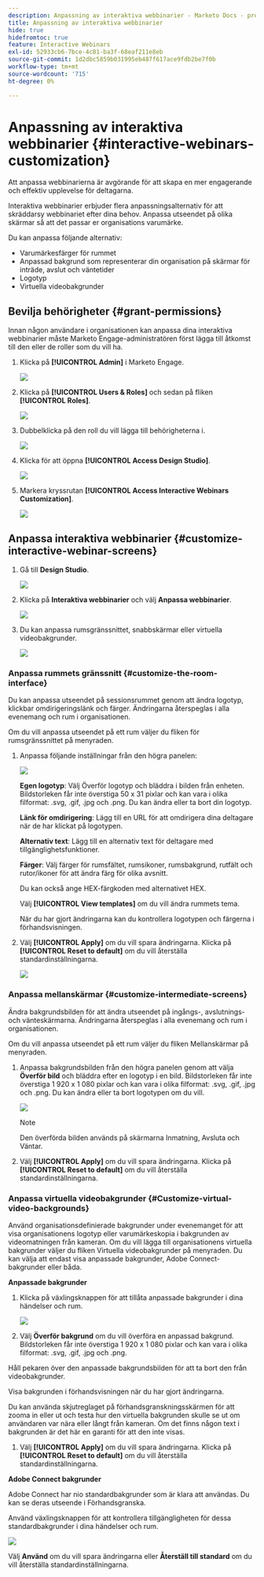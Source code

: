 ```yaml
---
description: Anpassning av interaktiva webbinarier - Marketo Docs - produktdokumentation
title: Anpassning av interaktiva webbinarier
hide: true
hidefromtoc: true
feature: Interactive Webinars
exl-id: 52933cb6-7bce-4c81-ba3f-68eaf211e8eb
source-git-commit: 1d2dbc5859b031995eb487f617ace9fdb2be7f0b
workflow-type: tm+mt
source-wordcount: '715'
ht-degree: 0%

---
```


# Anpassning av interaktiva webbinarier {#interactive-webinars-customization}

Att anpassa webbinarierna är avgörande för att skapa en mer engagerande och effektiv upplevelse för deltagarna.

Interaktiva webbinarier erbjuder flera anpassningsalternativ för att skräddarsy webbinariet efter dina behov. Anpassa utseendet på olika skärmar så att det passar er organisations varumärke.

Du kan anpassa följande alternativ:

* Varumärkesfärger för rummet
* Anpassad bakgrund som representerar din organisation på skärmar för inträde, avslut och väntetider
* Logotyp
* Virtuella videobakgrunder

## Bevilja behörigheter {#grant-permissions}

Innan någon användare i organisationen kan anpassa dina interaktiva webbinarier måste Marketo Engage-administratören först lägga till åtkomst till den eller de roller som du vill ha.

1. Klicka på **[!UICONTROL Admin]** i Marketo Engage.

   ![](assets/interactive-webinars-customization-1.png)

1. Klicka på **[!UICONTROL Users & Roles]** och sedan på fliken **[!UICONTROL Roles]**.

   ![](assets/interactive-webinars-customization-2.png)

1. Dubbelklicka på den roll du vill lägga till behörigheterna i.

   ![](assets/interactive-webinars-customization-3.png)

1. Klicka för att öppna **[!UICONTROL Access Design Studio]**.

   ![](assets/interactive-webinars-customization-4.png)

1. Markera kryssrutan **[!UICONTROL Access Interactive Webinars Customization]**.

   ![](assets/interactive-webinars-customization-5.png)

## Anpassa interaktiva webbinarier {#customize-interactive-webinar-screens}

1. Gå till **Design Studio**.

   ![](assets/interactive-webinars-customization-6.png)

1. Klicka på **Interaktiva webbinarier** och välj **Anpassa webbinarier**.

   ![](assets/interactive-webinars-customization-7.png)

1. Du kan anpassa rumsgränssnittet, snabbskärmar eller virtuella videobakgrunder.

   ![](assets/interactive-webinars-customization-8.png)

### Anpassa rummets gränssnitt {#customize-the-room-interface}

Du kan anpassa utseendet på sessionsrummet genom att ändra logotyp, klickbar omdirigeringslänk och färger. Ändringarna återspeglas i alla evenemang och rum i organisationen.

Om du vill anpassa utseendet på ett rum väljer du fliken för rumsgränssnittet på menyraden.

1. Anpassa följande inställningar från den högra panelen:

   ![](assets/interactive-webinars-customization-9.png)

   **Egen logotyp**: Välj Överför logotyp och bläddra i bilden från enheten. Bildstorleken får inte överstiga 50 x 31 pixlar och kan vara i olika filformat: .svg, .gif, .jpg och .png. Du kan ändra eller ta bort din logotyp.

   **Länk för omdirigering**: Lägg till en URL för att omdirigera dina deltagare när de har klickat på logotypen.

   **Alternativ text**: Lägg till en alternativ text för deltagare med tillgänglighetsfunktioner.

   **Färger**: Välj färger för rumsfältet, rumsikoner, rumsbakgrund, rutfält och rutor/ikoner för att ändra färg för olika avsnitt.

   Du kan också ange HEX-färgkoden med alternativet HEX.

   Välj **[!UICONTROL View templates]** om du vill ändra rummets tema.

   När du har gjort ändringarna kan du kontrollera logotypen och färgerna i förhandsvisningen.

1. Välj **[!UICONTROL Apply]** om du vill spara ändringarna. Klicka på **[!UICONTROL Reset to default]** om du vill återställa standardinställningarna.

   ![](assets/interactive-webinars-customization-10.png)

### Anpassa mellanskärmar {#customize-intermediate-screens}

Ändra bakgrundsbilden för att ändra utseendet på ingångs-, avslutnings- och vänteskärmarna. Ändringarna återspeglas i alla evenemang och rum i organisationen.

Om du vill anpassa utseendet på ett rum väljer du fliken Mellanskärmar på menyraden.

1. Anpassa bakgrundsbilden från den högra panelen genom att välja **Överför bild** och bläddra efter en logotyp i en bild. Bildstorleken får inte överstiga 1 920 x 1 080 pixlar och kan vara i olika filformat: .svg, .gif, .jpg och .png. Du kan ändra eller ta bort logotypen om du vill.

   ![](assets/interactive-webinars-customization-11.png)

   >[!NOTE]
   >
   >Den överförda bilden används på skärmarna Inmatning, Avsluta och Väntar.

1. Välj **[!UICONTROL Apply]** om du vill spara ändringarna. Klicka på **[!UICONTROL Reset to default]** om du vill återställa standardinställningarna.

### Anpassa virtuella videobakgrunder {#Customize-virtual-video-backgrounds}

Använd organisationsdefinierade bakgrunder under evenemanget för att visa organisationens logotyp eller varumärkeskopia i bakgrunden av videomatningen från kameran. Om du vill lägga till organisationens virtuella bakgrunder väljer du fliken Virtuella videobakgrunder på menyraden. Du kan välja att endast visa anpassade bakgrunder, Adobe Connect-bakgrunder eller båda.

**Anpassade bakgrunder**

1. Klicka på växlingsknappen för att tillåta anpassade bakgrunder i dina händelser och rum.

   ![](assets/interactive-webinars-customization-12.png)

1. Välj **Överför bakgrund** om du vill överföra en anpassad bakgrund. Bildstorleken får inte överstiga 1 920 x 1 080 pixlar och kan vara i olika filformat: .svg, .gif, .jpg och .png.

Håll pekaren över den anpassade bakgrundsbilden för att ta bort den från videobakgrunder.

Visa bakgrunden i förhandsvisningen när du har gjort ändringarna.

Du kan använda skjutreglaget på förhandsgranskningsskärmen för att zooma in eller ut och testa hur den virtuella bakgrunden skulle se ut om användaren var nära eller långt från kameran. Om det finns någon text i bakgrunden är det här en garanti för att den inte visas.

1. Välj **[!UICONTROL Apply]** om du vill spara ändringarna. Klicka på **[!UICONTROL Reset to default]** om du vill återställa standardinställningarna.

**Adobe Connect bakgrunder**

Adobe Connect har nio standardbakgrunder som är klara att användas. Du kan se deras utseende i Förhandsgranska.

Använd växlingsknappen för att kontrollera tillgängligheten för dessa standardbakgrunder i dina händelser och rum.

![](assets/interactive-webinars-customization-13.png)

Välj **Använd** om du vill spara ändringarna eller **Återställ till standard** om du vill återställa standardinställningarna.
